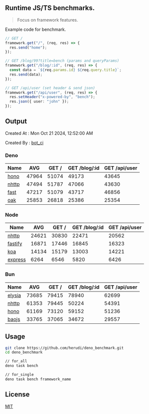 ## Runtime JS/TS benchmarks.

> Focus on framework features.

Example code for benchmark.
```ts
// GET /
framework.get("/", (req, res) => {
  res.send("home");
});

// GET /blog/99?title=bench (params and queryParams)
framework.get("/blog/:id", (req, res) => {
  const data = `${req.params.id} ${req.query.title}`;
  res.send(data);
});

// GET /api/user (set header & send json)
framework.get("/api/user", (req, res) => {
  res.setHeader("x-powered-by", "bench");
  res.json({ user: "john" });
});
```

## Output
Created At : Mon Oct 21 2024, 12:52:00 AM

Created By : [bot_ci](https://github.com/herudi/deno_benchmarks/commits?author=github-actions%5Bbot%5D)


### Deno
|Name|AVG|GET /|GET /blog/:id|GET /api/user|
|----|----|----|----|----|
|[hono](https://github.com/honojs/hono)|47964|51074|49173|43645|
|[nhttp](https://github.com/nhttp/nhttp)|47494|51787|47066|43630|
|[fast](https://github.com/danteissaias/fast)|47217|51079|43717|46856|
|[oak](https://github.com/oakserver/oak)|25853|26818|25386|25354|
  


### Node
|Name|AVG|GET /|GET /blog/:id|GET /api/user|
|----|----|----|----|----|
|[nhttp](https://github.com/nhttp/nhttp)|24621|30830|22471|20562|
|[fastify](https://github.com/fastify/fastify)|16871|17446|16845|16323|
|[koa](https://github.com/koajs/koa)|14134|15179|13003|14221|
|[express](https://github.com/expressjs/express)|6264|6546|5820|6426|
  


### Bun
|Name|AVG|GET /|GET /blog/:id|GET /api/user|
|----|----|----|----|----|
|[elysia](https://github.com/elysiajs/elysia)|73685|79415|78940|62699|
|[nhttp](https://github.com/nhttp/nhttp)|61353|79445|50224|54391|
|[hono](https://github.com/honojs/hono)|61169|73120|59152|51236|
|[baojs](https://github.com/mattreid1/baojs)|33765|37065|34672|29557|
  



## Usage

```bash
git clone https://github.com/herudi/deno_benchmark.git
cd deno_benchmark

// for_all
deno task bench

// for_single
deno task bench framework_name
```

## License

[MIT](LICENSE)

